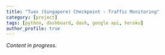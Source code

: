 ```yaml
---
title: "Tuas (Singapore) Checkpoint - Traffic Monitoring"
category: [project]
tags: [python, dashboard, dash, google api, heroku]
author_profile: true
---
```


_Content in progress._
